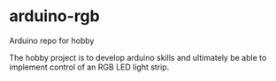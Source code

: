 # arduino-rgb
Arduino repo for hobby

The hobby project is to develop arduino skills and ultimately be able to implement control of an RGB LED light strip.
